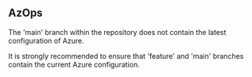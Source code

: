 ## AzOps

The 'main' branch within the repository does not contain the latest configuration of Azure.

It is strongly recommended to ensure that 'feature' and 'main' branches contain the current Azure configuration.
